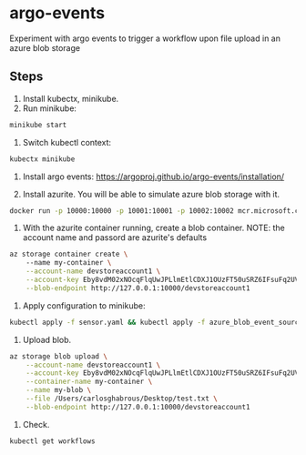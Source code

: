 # argo-events
Experiment with argo events to trigger a workflow upon file upload in an azure blob storage

## Steps
1. Install kubectx, minikube.
1. Run minikube:
```bash
minikube start
```
1. Switch kubectl context: 
```bash
kubectx minikube
```
1. Install argo events: https://argoproj.github.io/argo-events/installation/

1. Install azurite. You will be able to simulate azure blob storage with it. 
```bash
docker run -p 10000:10000 -p 10001:10001 -p 10002:10002 mcr.microsoft.com/azure-storage/azurite
```
1. With the azurite container running, create a blob container.
NOTE: the account name and passord are azurite's defaults

```bash
az storage container create \                                                  
    --name my-container \
    --account-name devstoreaccount1 \
    --account-key Eby8vdM02xNOcqFlqUwJPLlmEtlCDXJ1OUzFT50uSRZ6IFsuFq2UVErCz4I6tq/K1SZFPTOtr/KBHBeksoGMGw== \
    --blob-endpoint http://127.0.0.1:10000/devstoreaccount1
```
1. Apply configuration to minikube:
```bash
kubectl apply -f sensor.yaml && kubectl apply -f azure_blob_event_source.yaml
```
1. Upload blob.
```bash
az storage blob upload \
    --account-name devstoreaccount1 \
    --account-key Eby8vdM02xNOcqFlqUwJPLlmEtlCDXJ1OUzFT50uSRZ6IFsuFq2UVErCz4I6tq/K1SZFPTOtr/KBHBeksoGMGw== \
    --container-name my-container \
    --name my-blob \
    --file /Users/carlosghabrous/Desktop/test.txt \
    --blob-endpoint http://127.0.0.1:10000/devstoreaccount1
```
1. Check.
```bash
kubectl get workflows
```
